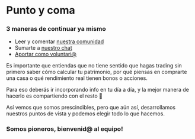 # Punto y coma

### 3 maneras de continuar ya mismo

* Leer y comentar [nuestra comunidad](https://comunidad.criptonautas.co)
* Sumarte a [nuestro chat](https://chat.criptonautas.co)
* [Aportar como voluntari@](https://ask.criptonautas.co/voluntarios)

Es importante que entiendas que no tiene sentido que hagas trading sin primero saber cómo calcular tu patrimonio, por qué piensas en comprarte una casa o qué rendimiento real tienen bonos o acciones.

Para eso deberás ir incorporando info en tu día a día, y la mejor manera de hacerlo es compartiendo con el resto 🧡

Así vemos que somos prescindibles, pero que aún así, desarrollamos nuestros puntos de vista y podemos elegir todo lo que hacemos.

### **Somos pioneros, bienvenid@ al equipo!**
